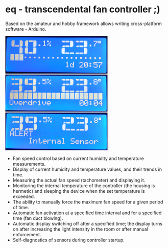 # eq - transcendental fan controller ;)

Based on the amateur and hobby framework allows writing cross-platform software - Arduino.

![lcd_2004_1](extras/lcd_2004_1.png)
![lcd_2004_2](extras/lcd_2004_2.png)
![lcd_2004_3](extras/lcd_2004_3.png)

* Fan speed control based on current humidity and temperature measurements.
* Display of current humidity and temperature values, and their trends in time.
* Measuring the actual fan speed (tachometer) and displaying it.
* Monitoring the internal temperature of the controller (the housing is hermetic) and sleeping the device when the set temperature is exceeded.
* The ability to manually force the maximum fan speed for a given period of time.
* Automatic fan activation at a specified time interval and for a specified time (fan duct blowing).
* Automatic display switching off after a specified time; the display turns on after increasing the light intensity in the room or after manual enforcement.
* Self-diagnostics of sensors during controller startup.
